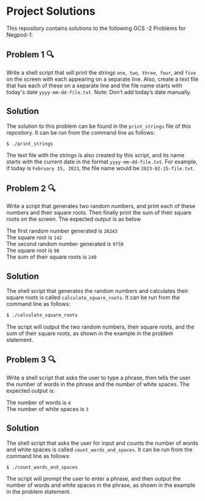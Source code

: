 # Project Solutions

This repository contains solutions to the following GCS -2 Problems for Negpod-1:

## Problem 1 🔍

Write a shell script that will print the strings `one`,` two`,` three`,` four`, and `five` on the screen with each appearing on a separate line. Also, create a text file that has each of these on a separate line and the file name starts with today's date `yyyy-mm-dd-file.txt`. Note: Don’t add today’s date manually.

## Solution

The solution to this problem can be found in the `print_strings` file of this repository. It can be run from the command line as follows:

```sh
$ ./print_strings
```
The text file with the strings is also created by this script, and its name starts with the current date in the format `yyyy-mm-dd-file.txt`. For example, if today is `February 15, 2023`, the file name would be `2023-02-15-file.txt`.

## Problem 2 🔍

Write a script that generates two random numbers, and print each of these numbers and their square roots. Then finally print the sum of their square roots on the screen. The expected output is as below

The first random number generated is `20243`   
The square root is `142`   
The second random number generated is `9759`  
The square root is `98`   
The sum of their square roots is `240`


## Solution

The shell script that generates the random numbers and calculates their square roots is called `calculate_square_roots`. It can be run from the command line as follows:

```sh
$ ./calculate_square_roots
```
The script will output the two random numbers, their square roots, and the sum of their square roots, as shown in the example in the problem statement.

## Problem 3 🔍

Write a shell script that asks the user to type a phrase, then tells the user the number of words in the phrase and the number of white spaces. The expected output is:

The number of words is `4`    
The number of white spaces is `3`

## Solution

The shell script that asks the user for input and counts the number of words and white spaces is called `count_words_and_spaces`. It can be run from the command line as follows:

```sh
$ ./count_words_and_spaces
```
The script will prompt the user to enter a phrase, and then output the number of words and white spaces in the phrase, as shown in the example in the problem statement.

